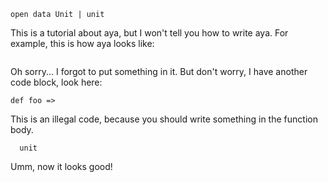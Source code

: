 ```aya
open data Unit | unit
```

This is a tutorial about aya, but I won't tell you how to write aya.
For example, this is how aya looks like:

```aya
```

Oh sorry... I forgot to put something in it.
But don't worry, I have another code block, look here:

```aya
def foo =>

```

This is an illegal code, because you should write something in the function body.

```aya
  unit
```

Umm, now it looks good!
